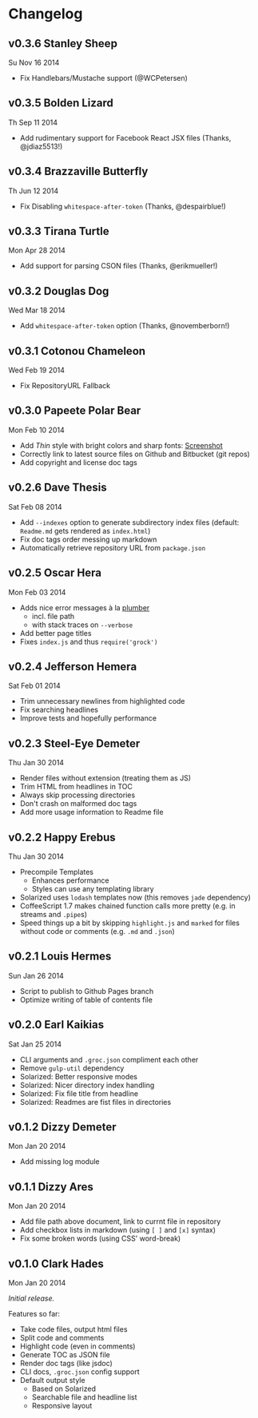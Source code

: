 # Changelog

## v0.3.6 Stanley Sheep

Su Nov 16 2014

- Fix Handlebars/Mustache support (@WCPetersen)

## v0.3.5 Bolden Lizard

Th Sep 11 2014

- Add rudimentary support for Facebook React JSX files (Thanks, @jdiaz5513!)

## v0.3.4 Brazzaville Butterfly

Th Jun 12 2014

- Fix Disabling `whitespace-after-token` (Thanks, @despairblue!)

## v0.3.3 Tirana Turtle

Mon Apr 28 2014

- Add support for parsing CSON files (Thanks, @erikmueller!)

## v0.3.2 Douglas Dog

Wed Mar 18 2014

- Add `whitespace-after-token` option (Thanks, @novemberborn!)

## v0.3.1 Cotonou Chameleon

Wed Feb 19 2014

- Fix RepositoryURL Fallback

## v0.3.0 Papeete Polar Bear

Mon Feb 10 2014

- Add _Thin_ style with bright colors and sharp fonts: [Screenshot](https://f.cloud.github.com/assets/20063/2121121/573a2af8-91d4-11e3-956a-a27ffd9a8635.png)
- Correctly link to latest source files on Github and Bitbucket (git repos)
- Add copyright and license doc tags

## v0.2.6 Dave Thesis

Sat Feb 08 2014

- Add `--indexes` option to generate subdirectory index files (default: `Readme.md` gets rendered as `index.html`)
- Fix doc tags order messing up markdown
- Automatically retrieve repository URL from `package.json`

## v0.2.5 Oscar Hera

Mon Feb 03 2014

- Adds nice error messages à la [plumber](https://github.com/floatdrop/gulp-plumber)
  - incl. file path
  - with stack traces on `--verbose`
- Add better page titles
- Fixes `index.js` and thus `require('grock')`

## v0.2.4 Jefferson Hemera

Sat Feb 01 2014

- Trim unnecessary newlines from highlighted code
- Fix searching headlines
- Improve tests and hopefully performance

## v0.2.3 Steel-Eye Demeter

Thu Jan 30 2014

- Render files without extension (treating them as JS)
- Trim HTML from headlines in TOC
- Always skip processing directories
- Don't crash on malformed doc tags
- Add more usage information to Readme file

## v0.2.2 Happy Erebus

Thu Jan 30 2014

- Precompile Templates
  - Enhances performance
  - Styles can use any templating library
- Solarized uses `lodash` templates now (this removes `jade` dependency)
- CoffeeScript 1.7 makes chained function calls more pretty (e.g. in streams and `.pipe`s)
- Speed things up a bit by skipping `highlight.js` and `marked` for files without code or comments (e.g. `.md` and `.json`)

## v0.2.1 Louis Hermes

Sun Jan 26 2014

- Script to publish to Github Pages branch
- Optimize writing of table of contents file

## v0.2.0 Earl Kaikias

Sat Jan 25 2014

- CLI arguments and `.groc.json` compliment each other
- Remove `gulp-util` dependency
- Solarized: Better responsive modes
- Solarized: Nicer directory index handling
- Solarized: Fix file title from headline
- Solarized: Readmes are fist files in directories

## v0.1.2 Dizzy Demeter

Mon Jan 20 2014

- Add missing log module

## v0.1.1 Dizzy Ares

Mon Jan 20 2014

- Add file path above document, link to currnt file in repository
- Add checkbox lists in markdown (using `[ ]` and `[x]` syntax)
- Fix some broken words (using CSS' word-break)

## v0.1.0 Clark Hades

Mon Jan 20 2014

_Initial release._

Features so far:

- Take code files, output html files
- Split code and comments
- Highlight code (even in comments)
- Generate TOC as JSON file
- Render doc tags (like jsdoc)
- CLI docs, `.groc.json` config support
- Default output style
  - Based on Solarized
  - Searchable file and headline list
  - Responsive layout

